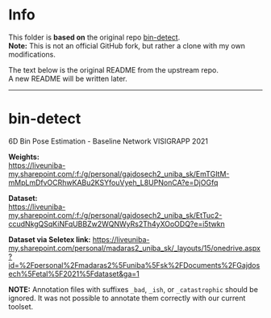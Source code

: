 # Info

This folder is **based on** the original repo [bin-detect](https://github.com/gajdosech2/bin-detect).  
**Note:** This is not an official GitHub fork, but rather a clone with my own modifications.

The text below is the original README from the upstream repo.  
A new README will be written later.

---

# bin-detect

6D Bin Pose Estimation - Baseline Network VISIGRAPP 2021

**Weights:**  
https://liveuniba-my.sharepoint.com/:f:/g/personal/gajdosech2_uniba_sk/EmTGItM-mMpLmDfvOCRhwKABu2KSYfouVyeh_L8UPNonCA?e=DjOGfq

**Dataset:**  
https://liveuniba-my.sharepoint.com/:f:/g/personal/gajdosech2_uniba_sk/EtTuc2-ccudNkgQSqKiNFqUBBZw2WQNWyRs2Th4yXOoODQ?e=i5twkn

**Dataset via Seletex link:**
https://liveuniba-my.sharepoint.com/personal/madaras2_uniba_sk/_layouts/15/onedrive.aspx?id=%2Fpersonal%2Fmadaras2%5Funiba%5Fsk%2FDocuments%2FGajdosech%5Fetal%5F2021%5Fdataset&ga=1

**NOTE:** Annotation files with suffixes `_bad`, `_ish`, or `_catastrophic` should be ignored. It was not possible to annotate them correctly with our current toolset.
